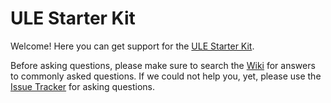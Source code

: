 # ULE Starter Kit

Welcome! Here you can get support for the [ULE Starter Kit](https://www.dspg.com/developers).

Before asking questions, please make sure to search the
[Wiki](https://github.com/dspgroup/ule-starterkit/wiki) for answers to commonly asked questions. If we could not help you, yet, please use the
[Issue Tracker](https://github.com/dspgroup/ule-starterkit/issues) for asking questions.

